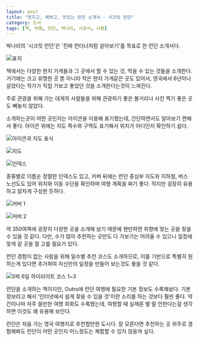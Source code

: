 ```yaml
---
layout: post
title: "멋지고, 예쁘고, 맛있는 런던 소개서 - 시크릿 런던"
category: 도서
tags: [책, 여행, 런던, 박나리, 시공사, 서평]
---
```


박나리의 '시크릿 런던'은 '진짜 런더너처럼 살아보기'를 목표로 한 런던 소개서다.

![표지](https://lh3.googleusercontent.com/-n03kLLskk7I/WiqBIPy5SFI/AAAAAAAAb3s/MC3kyCKrraETYx8d5EFvAABhv6kSBae2gCE0YBhgL/s480/secret-london-travel-guide-book.jpg)

책에서는 다양한 현지 가게들과
그 곳에서 할 수 있는 것,
먹을 수 있는 것들을 소개한다.
거기에는 크고 유명한 곳 뿐 아니라
작은 현지 가게같은 곳도 있어서,
영국에서 6년이나 살았다는 작가가
직접 가보고 좋았던 것을 소개한다는것이 느껴진다.

주로 관광을 위해 가는 대게의 사람들을 위해
관광하기 좋은 볼거리나
사진 찍기 좋은 곳도 빼놓지 않았다.

소개하는곳이 어떤 곳인지는 아이콘을 이용해 표기했는데,
간단하면서도 알아보기 편해서 좋다.
아이콘 위에는 지도 쪽수와 구역도 표기해서
위치가 어디인지 확인하기 쉽다.

![아이콘과 지도 표식](https://lh3.googleusercontent.com/YrnxOOGMeTk2c7EY8Qx3aPrcsNbg2g0QLniVIW7kO_sG3i04lvYSMsgq_5fkDxAFAP6Fj3Ovk56ByA=s560)

![지도](https://lh3.googleusercontent.com/Xd231iprvhZIFvXkKB1AxqHAhEWCJkIZSpItEED9OZePTy4pFp1cQhjnHW1P8wuaNgtioKwSS6H9qg=s560)

![인덱스](https://lh3.googleusercontent.com/PhGc64t1oWZTpuOa31XqJQjiTA-5uTNRpc1CyU2hQPofvEbxSe0laBT05LswdwIV_6C8k44rEQsHig=s560)

종류별로 이름순 정렬한 인덱스도 있고,
커버 뒤에는 런던 중심부 지도와 지하철, 버스 노선도도 있어
위치와 이동 수단을 확인하며 여행 계획을 짜기 좋다.
작지만 굉장히 유용하고 알차게 구성한 듯하다.

![커버 1](https://lh3.googleusercontent.com/bsmw0_nBADctG-Y6dRQe-4imRuGqiF34OnC2Zqpn_1FhOaX2P9TvwPbr-mul-6Vy9oOTbbSwpO5p6g=s560)

![커버 2](https://lh3.googleusercontent.com/eYM3hTlBRLBJg2hISVJxCQmWk6EBKxAGwQWy0NuKh3Y9YTGihjjywh6zQBl6xpkYcDy3thNN1UfwBg=s560)

약 350여쪽에 굉장히 다양한 곳을 소개해 놨기 때문에
왠만하면 취향에 맞는 곳을 찾을 수 있을 것 같다.
다만, 수가 많아 추천하는 곳만도 다 가보기는 어려울 수 있으니
일정에 맞게 갈 곳을 잘 고를 필요가 있다.

런던 경험이 없는 사람을 위해 일수별 추천 코스도 소개하므로,
이를 기반으로 특별히 원하는게 있다면 추가하여 자신만의 일정을 만들어 보는것도 좋을 것 같다.

![5박 6일 하이라이트 코스 1~3](https://lh3.googleusercontent.com/QsZQwi_jyp__1xYbcH38b8ZARyj_zk9LkPbWaqnAZ2UDegmkJxEdhVQe1h5EP6OFOUhnncD95aHQ-g=s560)

런던을 소개하는 책이지만,
Outro에 런던 여행에 필요한 기본 정보도 수록해놨다.
기본정보라고 해서 '인터넷에서 쉽게 찾을 수 있을 것'이란 소리를 하는 것보다 훨씬 좋다.
약간이나마 자주 쓸만한 여행 회화도 수록했는데,
여행할 때 실제론 별 말 안한다는걸 생각하면 이것도 꽤 유용해 보인다.

런던은 처음 가는 영국 여행지로 추천할만한 도시다.
잘 모른다면 추천하는 곳 위주로 경험해봐도
런던이 어떤 곳인지 어느정도는 체험할 수 있지 않을까 싶다.
